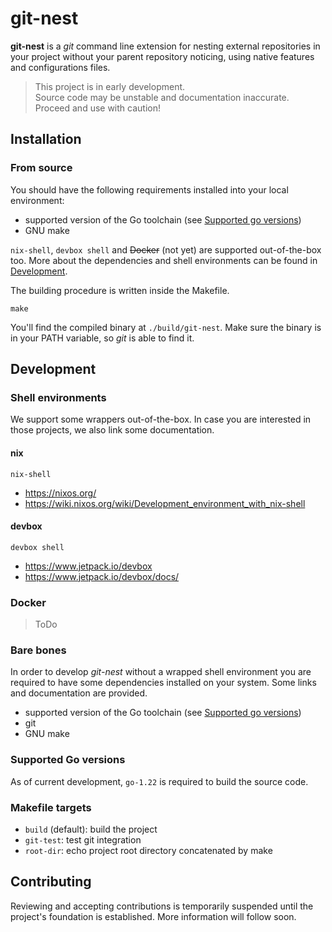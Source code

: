 # git-nest

**git-nest** is a _git_ command line extension for nesting external repositories in your project without your parent repository noticing, using native features and configurations files.


> This project is in early development.<br>
> Source code may be unstable and documentation inaccurate.<br>
> Proceed and use with caution!

## Installation

### From source

You should have the following requirements installed into your local environment:
* supported version of the Go toolchain (see [Supported go versions](#supported-go-versions))
* GNU make

`nix-shell`, `devbox shell` and ~~Docker~~ (not yet) are supported out-of-the-box too. More about the dependencies and shell environments can be found in [Development](#development).

The building procedure is written inside the Makefile.

```shell
make
```

You'll find the compiled binary at `./build/git-nest`. Make sure the binary is in your PATH variable, so _git_ is able to find it.

## Development

### Shell environments
We support some wrappers out-of-the-box. In case you are interested in those projects, we also link some documentation.

#### nix
```shell
nix-shell
```

- https://nixos.org/
- https://wiki.nixos.org/wiki/Development_environment_with_nix-shell

#### devbox
```shell
devbox shell
```

- https://www.jetpack.io/devbox
- https://www.jetpack.io/devbox/docs/

### Docker
> ToDo

### Bare bones

In order to develop *git-nest* without a wrapped shell environment you are required to have some dependencies installed on your system. Some links and documentation are provided.

* supported version of the Go toolchain (see [Supported go versions](#supported-go-versions))
* git
* GNU make

### Supported Go versions
As of current development, `go-1.22` is required to build the source code.

### Makefile targets
- `build` (default): build the project
- `git-test`: test git integration
- `root-dir`: echo project root directory concatenated by make


## Contributing
Reviewing and accepting contributions is temporarily suspended until the project's foundation is established. More information will follow soon.
